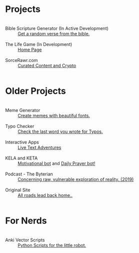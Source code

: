 # Projects


<dt>&nbsp;</dt>
<dt>Bible Scripture Generator (In Active Development)</dt>
<dd><a href="/projects_scripture.html">Get a random verse from the bible.</a> </dd>

<dt>&nbsp;</dt>
<dt>The Life Game (In Development) </dt>
<dd><a href="https://thelifega.me">Home Page</a> </dd>

<dt>&nbsp;</dt>
<dt>SorceRawr.com </dt>
<dd><a href="https://sorcerawr.com">Curated Content and Crypto</a></dd>
<dt>&nbsp;</dt>
<!--
<dt>&nbsp;</dt>
<dt>Crypto Gains Calculator</dt>
<dd><a href="/projects_crypto_calculator.html">under construction</a> </dd> -->

# Older Projects

<dt>&nbsp;</dt>
<dt>Meme Generator </dt>
<dd><a href="/projects_beautifulmemes.html">Create memes with beautiful fonts.</a> </dd>

<dt>&nbsp;</dt>
<dt>Typo Checker </dt>
<dd><a href="/projects_typocheck.html">Check the last word you wrote for Typos.</a> </dd>

<dt>&nbsp;</dt>
<dt>Interactive Apps </dt>
<dd><a href="/stuff-internal_interactiveapps.html"> Live Text Adventures </a>  </dd>

<dt>&nbsp;</dt>
<dt>KELA and KETA</dt>
<dd><a href="https://jamesbytes.trinket.io/sites/kela">Motivational bot</a> and <a href="https://jamesbytes.trinket.io/sites/keta">Daily Prayer bot! </a>  </dd>

<dt>&nbsp;</dt>
<dt>Podcast - The Byterian</dt>
<dd><a href="/thebyterian.html">Concerning raw, vulnerable exploration of reality. (2019)</a> </dd>

<!--
<dt>&nbsp;</dt>
<dt>KEVIA (Github Repository)</dt>
<dd><a href="https://github.com/kuz3/KEVIA">My virtual assistant </a>  </dd>
-->
<dt>&nbsp;</dt>
<dt>Original Site</dt>
<dd><a href="http://www.jamesbyt.es/jamesbytesoriginal.github.io/home2"> All roads lead back home.. </a> </dd>
<dt>&nbsp;</dt>

# For Nerds

<dt>&nbsp;</dt>
<dt>Anki Vector Scripts </dt>
<dd><a href="/stuff-internal_code_vector.html"> Python Scripts for the little robot. </a>  </dd>


<!--
<dt>&nbsp;</dt>
<dt>The Banks of Speechlessness </dt>
<dd>System for creating your own random speaking bot! ..release TBD </dd>
<br>


<dt>&nbsp;</dt>

### [Support my work on Patreon!](https://patreon.com/motibytes)

<br>


<!--
## Ideas

   under dev
    [collection()](/ideas.html) -->
